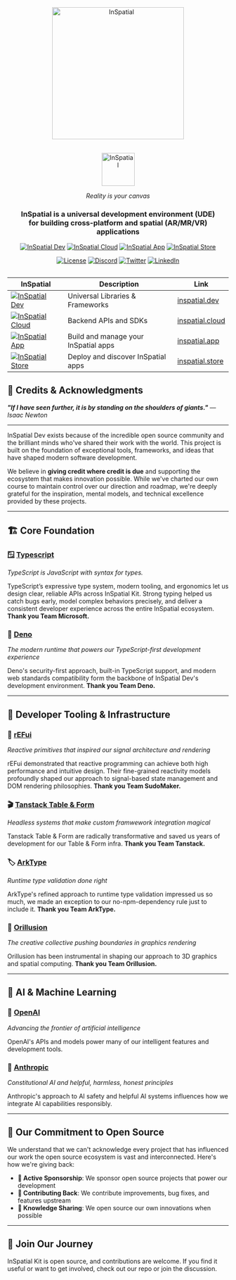 <div align="center">

<a href="https://inspatial.io" target="_blank">
    <picture>
        <source media="(prefers-color-scheme: light)" srcset="https://inspatial-storage.s3.eu-west-2.amazonaws.com/media/icon-brutal-light.svg">
        <source media="(prefers-color-scheme: dark)" srcset="https://inspatial-storage.s3.eu-west-2.amazonaws.com/media/icon-brutal-dark.svg">
        <img src="https://inspatial-storage.s3.eu-west-2.amazonaws.com/media/icon-brutal-dark.svg" alt="InSpatial" width="300"/>
    </picture>
</a>

<br>
   <br>

<a href="https://inspatial.io" target="_blank">
<p align="center">
    <picture>
        <source media="(prefers-color-scheme: light)" srcset="https://inspatial-storage.s3.eu-west-2.amazonaws.com/media/logo-light.svg">
        <source media="(prefers-color-scheme: dark)" srcset="https://inspatial-storage.s3.eu-west-2.amazonaws.com/media/logo-dark.svg">
        <img src="https://inspatial-storage.s3.eu-west-2.amazonaws.com/media/logo-dark.svg" height="75" alt="InSpatial">
    </picture>
</p>
</a>

_Reality is your canvas_

<h3 align="center">
    InSpatial is a universal development environment (UDE) <br> for building cross-platform and spatial (AR/MR/VR) applications
  </h3>

[![InSpatial Dev](https://inspatial-storage.s3.eu-west-2.amazonaws.com/media/dev-badge.svg)](https://www.inspatial.dev)
[![InSpatial Cloud](https://inspatial-storage.s3.eu-west-2.amazonaws.com/media/cloud-badge.svg)](https://www.inspatial.cloud)
[![InSpatial App](https://inspatial-storage.s3.eu-west-2.amazonaws.com/media/app-badge.svg)](https://www.inspatial.io)
[![InSpatial Store](https://inspatial-storage.s3.eu-west-2.amazonaws.com/media/store-badge.svg)](https://www.inspatial.store)

[![License](https://img.shields.io/badge/license-Apache%202.0-blue.svg)](https://opensource.org/licenses/Intentional-License-1.0)
[![Discord](https://img.shields.io/badge/discord-join_us-5a66f6.svg?style=flat-square)](https://discord.gg/inspatiallabs)
[![Twitter](https://img.shields.io/badge/twitter-follow_us-1d9bf0.svg?style=flat-square)](https://twitter.com/inspatiallabs)
[![LinkedIn](https://img.shields.io/badge/linkedin-connect_with_us-0a66c2.svg?style=flat-square)](https://www.linkedin.com/company/inspatiallabs)

</div>

##

<div align="center">

| InSpatial                                                                                                                     | Description                          | Link                                           |
| ----------------------------------------------------------------------------------------------------------------------------- | ------------------------------------ | ---------------------------------------------- |
| [![InSpatial Dev](https://inspatial-storage.s3.eu-west-2.amazonaws.com/media/dev-badge.svg)](https://www.inspatial.dev)       | Universal Libraries & Frameworks     | [inspatial.dev](https://www.inspatial.dev)     |
| [![InSpatial Cloud](https://inspatial-storage.s3.eu-west-2.amazonaws.com/media/cloud-badge.svg)](https://www.inspatial.cloud) | Backend APIs and SDKs                | [inspatial.cloud](https://www.inspatial.cloud) |
| [![InSpatial App](https://inspatial-storage.s3.eu-west-2.amazonaws.com/media/app-badge.svg)](https://www.inspatial.io)        | Build and manage your InSpatial apps | [inspatial.app](https://www.inspatial.io)      |
| [![InSpatial Store](https://inspatial-storage.s3.eu-west-2.amazonaws.com/media/store-badge.svg)](https://www.inspatial.store) | Deploy and discover InSpatial apps   | [inspatial.store](https://www.inspatial.store) |

</div>

## 🙏 Credits & Acknowledgments

_**"If I have seen further, it is by standing on the shoulders of giants."** — Isaac Newton_

---

InSpatial Dev exists because of the incredible open source community and the brilliant minds who've shared their work with the world. This project is built on the foundation of exceptional tools, frameworks, and ideas that have shaped modern software development.

We believe in **giving credit where credit is due** and supporting the ecosystem that makes innovation possible. While we've charted our own course to maintain control over our direction and roadmap, we're deeply grateful for the inspiration, mental models, and technical excellence provided by these projects.

---

## 🏗️ **Core Foundation**

### **🪟 [Typescript](https://www.typescriptlang.org/)**

_TypeScript is JavaScript with syntax for types._

TypeScript’s expressive type system, modern tooling, and ergonomics let us design clear, reliable APIs across InSpatial Kit. Strong typing helped us catch bugs early, model complex behaviors precisely, and deliver a consistent developer experience across the entire InSpatial ecosystem.
**Thank you Team Microsoft.**

### **🦕 [Deno](https://deno.land/)**

_The modern runtime that powers our TypeScript-first development experience_

Deno's security-first approach, built-in TypeScript support, and modern web standards compatibility form the backbone of InSpatial Dev's development environment.
**Thank you Team Deno.**

---

## 🔧 **Developer Tooling & Infrastructure**

### **🎯 [rEFui](https://github.com/SudoMaker/rEFui)**

_Reactive primitives that inspired our signal architecture and rendering_

rEFui demonstrated that reactive programming can achieve both high performance and intuitive design. Their fine-grained reactivity models profoundly shaped our approach to signal-based state management and DOM rendering philosophies.
**Thank you Team SudoMaker.**

### **🎬 [Tanstack Table & Form](https://tanstack.com/)**

_Headless systems that make custom framwework integration magical_

Tanstack Table & Form are radically transformative and saved us years of development for our Table & Form infra.
**Thank you Team Tanstack.**

### **🏷️ [ArkType](https://arktype.io/)**

_Runtime type validation done right_

ArkType's refined approach to runtime type validation impressed us so much, we made an exception to our no-npm-dependency rule just to include it.
**Thank you Team ArkType.**

### **🌟 [Orillusion](https://www.orillusion.com/)**

_The creative collective pushing boundaries in graphics rendering_

Orillusion has been instrumental in shaping our approach to 3D graphics and spatial computing. 
**Thank you Team Orillusion.**


---

## 🤖 **AI & Machine Learning**

### **🧠 [OpenAI](https://openai.com/)**

_Advancing the frontier of artificial intelligence_

OpenAI's APIs and models power many of our intelligent features and development tools.

### **🔮 [Anthropic](https://www.anthropic.com/)**

_Constitutional AI and helpful, harmless, honest principles_

Anthropic's approach to AI safety and helpful AI systems influences how we integrate AI capabilities responsibly.

---

## 💖 **Our Commitment to Open Source**

We understand that we can't acknowledge every project that has influenced our work the open source ecosystem is vast and interconnected. Here's how we're giving back:

- **🎯 Active Sponsorship**: We sponsor open source projects that power our development
- **🔄 Contributing Back**: We contribute improvements, bug fixes, and features upstream
- **📖 Knowledge Sharing**: We open source our own innovations when possible

---

## 🚀 **Join Our Journey**

InSpatial Kit is open source, and contributions are welcome. If you find it useful or want to get involved, check out our repo or join the discussion.

